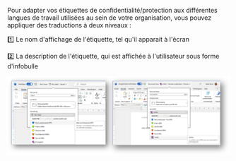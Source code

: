 Pour adapter vos étiquettes de confidentialité/protection aux différentes langues de travail utilisées au sein de votre organisation, vous pouvez appliquer des traductions à deux niveaux :

1️⃣ Le nom d'affichage de l'étiquette, tel qu'il apparait à l'écran

2️⃣ La description de l'étiquette, qui est affichée à l'utilisateur sous forme d'infobulle

![alt text](image-5.png)